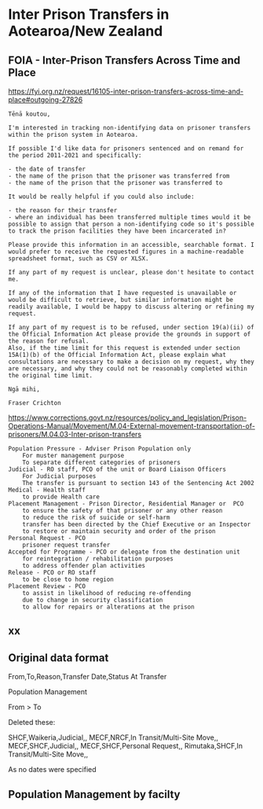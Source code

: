 # Inter Prison Transfers in Aotearoa/New Zealand

## FOIA - Inter-Prison Transfers Across Time and Place

https://fyi.org.nz/request/16105-inter-prison-transfers-across-time-and-place#outgoing-27826

```
Tēnā koutou,

I'm interested in tracking non-identifying data on prisoner transfers within the prison system in Aotearoa.

If possible I'd like data for prisoners sentenced and on remand for the period 2011-2021 and specifically:

- the date of transfer
- the name of the prison that the prisoner was transferred from
- the name of the prison that the prisoner was transferred to

It would be really helpful if you could also include:

- the reason for their transfer
- where an individual has been transferred multiple times would it be possible to assign that person a non-identifying code so it's possible to track the prison facilities they have been incarcerated in?

Please provide this information in an accessible, searchable format. I would prefer to receive the requested figures in a machine-readable spreadsheet format, such as CSV or XLSX.

If any part of my request is unclear, please don't hesitate to contact me.

If any of the information that I have requested is unavailable or would be difficult to retrieve, but similar information might be readily available, I would be happy to discuss altering or refining my request.

If any part of my request is to be refused, under section 19(a)(ii) of the Official Information Act please provide the grounds in support of the reason for refusal.
Also, if the time limit for this request is extended under section 15A(1)(b) of the Official Information Act, please explain what consultations are necessary to make a decision on my request, why they are necessary, and why they could not be reasonably completed within the original time limit.

Ngā mihi,

Fraser Crichton
```



https://www.corrections.govt.nz/resources/policy_and_legislation/Prison-Operations-Manual/Movement/M.04-External-movement-transportation-of-prisoners/M.04.03-Inter-prison-transfers


    Population Pressure - Adviser Prison Population only
        For muster management purpose
        To separate different categories of prisoners
    Judicial - RO staff, PCO of the unit or Board Liaison Officers
        For Judicial purposes
        The transfer is pursuant to section 143 of the Sentencing Act 2002
    Medical - Health staff
        to provide Health care
    Placement Management - Prison Director, Residential Manager or  PCO
        to ensure the safety of that prisoner or any other reason
        to reduce the risk of suicide or self-harm
        transfer has been directed by the Chief Executive or an Inspector
        to restore or maintain security and order of the prison
    Personal Request - PCO
        prisoner request transfer
    Accepted for Programme - PCO or delegate from the destination unit
        for reintegration / rehabilitation purposes
        to address offender plan activities
    Release - PCO or RO staff
        to be close to home region
    Placement Review - PCO
        to assist in likelihood of reducing re-offending
        due to change in security classification
        to allow for repairs or alterations at the prison

## xx

## Original data format 

From,To,Reason,Transfer Date,Status At Transfer


Population Management

From > To

Deleted these:

SHCF,Waikeria,Judicial,,
MECF,NRCF,In Transit/Multi-Site Move,,
MECF,SHCF,Judicial,,
MECF,SHCF,Personal Request,,
Rimutaka,SHCF,In Transit/Multi-Site Move,,

As no dates were specified

## Population Management by facilty

## 